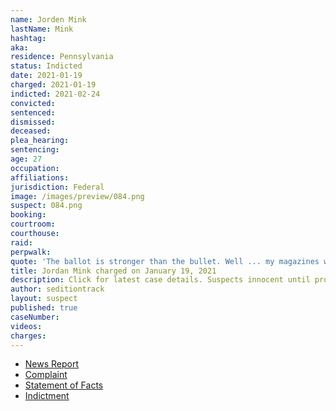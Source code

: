 ```yaml
---
name: Jorden Mink
lastName: Mink
hashtag:
aka:
residence: Pennsylvania
status: Indicted
date: 2021-01-19
charged: 2021-01-19
indicted: 2021-02-24
convicted:
sentenced:
dismissed:
deceased:
plea_hearing:
sentencing:
age: 27
occupation:
affiliations:
jurisdiction: Federal
image: /images/preview/084.png
suspect: 084.png
booking:
courtroom:
courthouse:
raid:
perpwalk:
quote: 'The ballot is stronger than the bullet. Well ... my magazines will be fully loaded just in case it’s not.'
title: Jordan Mink charged on January 19, 2021
description: Click for latest case details. Suspects innocent until proven guilty.
author: seditiontrack
layout: suspect
published: true
caseNumber:
videos:
charges:
---
```

- [News Report](https://triblive.com/local/feds-oakdale-man-stormed-capitol-with-baseball-bat-stole-chair/)
- [Complaint](https://www.justice.gov/opa/page/file/1357221/download)
- [Statement of Facts](https://www.justice.gov/opa/page/file/1357221/download)
- [Indictment](https://extremism.gwu.edu/sites/g/files/zaxdzs2191/f/Jorden%20Robert%20Mink%20Superseding%20Indictment.pdf)
